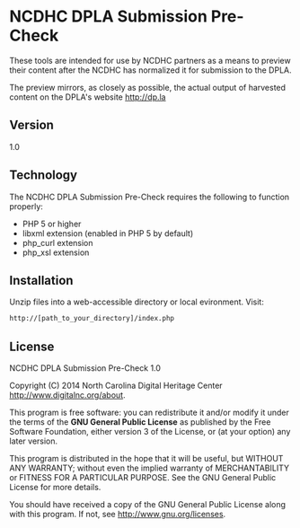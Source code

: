 NCDHC DPLA Submission Pre-Check
===============================

These tools are intended for use by NCDHC partners as a means to preview their content after the NCDHC has normalized it for submission to the DPLA.

The preview mirrors, as closely as possible, the actual output of harvested content on the DPLA's website <http://dp.la>


Version
-------

1.0

Technology
----------

The NCDHC DPLA Submission Pre-Check requires the following to function properly:
  - PHP 5 or higher
  - libxml extension (enabled in PHP 5 by default)
  - php_curl extension
  - php_xsl extension

Installation
------------

Unzip files into a web-accessible directory or local evironment. Visit:

```sh
http://[path_to_your_directory]/index.php
```

License
-------

NCDHC DPLA Submission Pre-Check 1.0

Copyright (C) 2014 North Carolina Digital Heritage Center <http://www.digitalnc.org/about>.

This program is free software: you can redistribute it and/or modify
it under the terms of the **GNU General Public License** as published by
the Free Software Foundation, either version 3 of the License, or
(at your option) any later version.

This program is distributed in the hope that it will be useful,
but WITHOUT ANY WARRANTY; without even the implied warranty of
MERCHANTABILITY or FITNESS FOR A PARTICULAR PURPOSE.  See the
GNU General Public License for more details.

You should have received a copy of the GNU General Public License
along with this program.  If not, see <http://www.gnu.org/licenses>.
